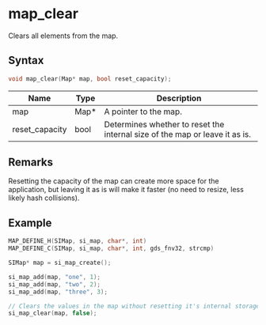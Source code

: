 # map_clear

Clears all elements from the map.

## Syntax

```c
void map_clear(Map* map, bool reset_capacity);
```

| Name | Type | Description |
| --- | --- | --- |
| map | Map* | A pointer to the map. |
| reset_capacity | bool | Determines whether to reset the internal size of the map or leave it as is. |

## Remarks

Resetting the capacity of the map can create more space for the application, but leaving it as is will make it faster (no need to resize, less likely hash collisions).

## Example

```c
MAP_DEFINE_H(SIMap, si_map, char*, int)
MAP_DEFINE_C(SIMap, si_map, char*, int, gds_fnv32, strcmp)

SIMap* map = si_map_create();

si_map_add(map, "one", 1);
si_map_add(map, "two", 2);
si_map_add(map, "three", 3);

// Clears the values in the map without resetting it's internal storage.
si_map_clear(map, false);
```